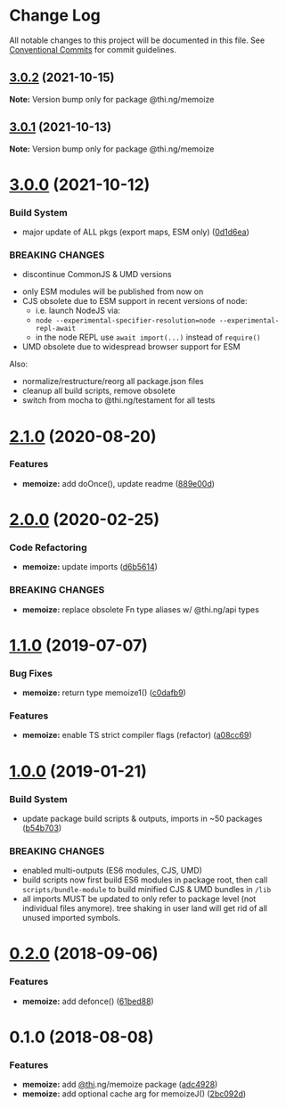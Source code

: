 # Change Log

All notable changes to this project will be documented in this file.
See [Conventional Commits](https://conventionalcommits.org) for commit guidelines.

## [3.0.2](https://github.com/thi-ng/umbrella/compare/@thi.ng/memoize@3.0.1...@thi.ng/memoize@3.0.2) (2021-10-15)

**Note:** Version bump only for package @thi.ng/memoize





## [3.0.1](https://github.com/thi-ng/umbrella/compare/@thi.ng/memoize@3.0.0...@thi.ng/memoize@3.0.1) (2021-10-13)

**Note:** Version bump only for package @thi.ng/memoize





# [3.0.0](https://github.com/thi-ng/umbrella/compare/@thi.ng/memoize@2.1.21...@thi.ng/memoize@3.0.0) (2021-10-12)


### Build System

* major update of ALL pkgs (export maps, ESM only) ([0d1d6ea](https://github.com/thi-ng/umbrella/commit/0d1d6ea9fab2a645d6c5f2bf2591459b939c09b6))


### BREAKING CHANGES

* discontinue CommonJS & UMD versions

- only ESM modules will be published from now on
- CJS obsolete due to ESM support in recent versions of node:
  - i.e. launch NodeJS via:
  - `node --experimental-specifier-resolution=node --experimental-repl-await`
  - in the node REPL use `await import(...)` instead of `require()`
- UMD obsolete due to widespread browser support for ESM

Also:
- normalize/restructure/reorg all package.json files
- cleanup all build scripts, remove obsolete
- switch from mocha to @thi.ng/testament for all tests






#  [2.1.0](https://github.com/thi-ng/umbrella/compare/@thi.ng/memoize@2.0.19...@thi.ng/memoize@2.1.0) (2020-08-20) 

###  Features 

- **memoize:** add doOnce(), update readme ([889e00d](https://github.com/thi-ng/umbrella/commit/889e00d0376cda39f2a7e5848780bdf26f5fc5ca)) 

#  [2.0.0](https://github.com/thi-ng/umbrella/compare/@thi.ng/memoize@1.1.8...@thi.ng/memoize@2.0.0) (2020-02-25) 

###  Code Refactoring 

- **memoize:** update imports ([d6b5614](https://github.com/thi-ng/umbrella/commit/d6b56148ec3ab36f97bc3fce94d7c49a74e81e96)) 

###  BREAKING CHANGES 

- **memoize:** replace obsolete Fn type aliases w/ @thi.ng/api types 

#  [1.1.0](https://github.com/thi-ng/umbrella/compare/@thi.ng/memoize@1.0.9...@thi.ng/memoize@1.1.0) (2019-07-07) 

###  Bug Fixes 

- **memoize:** return type memoize1() ([c0dafb9](https://github.com/thi-ng/umbrella/commit/c0dafb9)) 

###  Features 

- **memoize:** enable TS strict compiler flags (refactor) ([a08cc69](https://github.com/thi-ng/umbrella/commit/a08cc69)) 

#  [1.0.0](https://github.com/thi-ng/umbrella/compare/@thi.ng/memoize@0.2.6...@thi.ng/memoize@1.0.0) (2019-01-21) 

###  Build System 

- update package build scripts & outputs, imports in ~50 packages ([b54b703](https://github.com/thi-ng/umbrella/commit/b54b703)) 

###  BREAKING CHANGES 

- enabled multi-outputs (ES6 modules, CJS, UMD) 
- build scripts now first build ES6 modules in package root, then call   `scripts/bundle-module` to build minified CJS & UMD bundles in `/lib` 
- all imports MUST be updated to only refer to package level   (not individual files anymore). tree shaking in user land will get rid of   all unused imported symbols. 

#  [0.2.0](https://github.com/thi-ng/umbrella/compare/@thi.ng/memoize@0.1.2...@thi.ng/memoize@0.2.0) (2018-09-06) 

###  Features 

- **memoize:** add defonce() ([61bed88](https://github.com/thi-ng/umbrella/commit/61bed88)) 

#  0.1.0 (2018-08-08) 

###  Features 

- **memoize:** add [@thi](https://github.com/thi).ng/memoize package ([adc4928](https://github.com/thi-ng/umbrella/commit/adc4928)) 
- **memoize:** add optional cache arg for memoizeJ() ([2bc092d](https://github.com/thi-ng/umbrella/commit/2bc092d))
